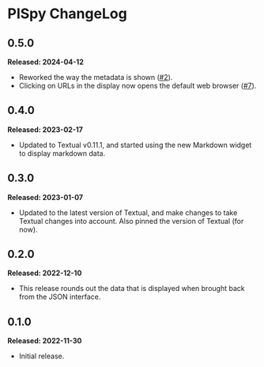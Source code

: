 # PISpy ChangeLog

## 0.5.0

**Released: 2024-04-12**

- Reworked the way the metadata is shown
  ([#2](https://github.com/davep/pispy/issues/2)).
- Clicking on URLs in the display now opens the default web browser
  ([#7](https://github.com/davep/pispy/issues/7)).

## 0.4.0

**Released: 2023-02-17**

- Updated to Textual v0.11.1, and started using the new Markdown widget to
  display markdown data.

## 0.3.0

**Released: 2023-01-07**

- Updated to the latest version of Textual, and make changes to take Textual
  changes into account. Also pinned the version of Textual (for now).

## 0.2.0

**Released: 2022-12-10**

- This release rounds out the data that is displayed when brought back from
  the JSON interface.

## 0.1.0

**Released: 2022-11-30**

- Initial release.

[//]: # (ChangeLog.md ends here)
